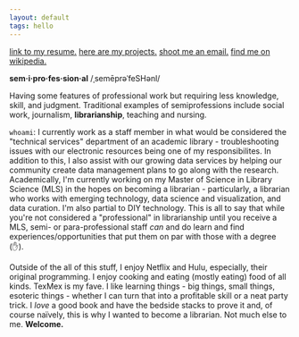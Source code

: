 ```yaml
---
layout: default
tags: hello
---
```

[link to my resume.](./resume.html)
[here are my projects.](./projects.html)
[shoot me an email.](mailto:ateauriri@gmail.com)
[find me on wikipedia.](https://en.wikipedia.org/wiki/User:Auriri)

**sem·i·pro·fes·sion·al**
/ˌsemēprəˈfeSHənl/

Having some features of professional work but requiring less knowledge, skill, and judgment. Traditional examples of semiprofessions include social work, journalism, **librarianship**, teaching and nursing.

`whoami`: I currently work as a staff member in what would be considered the "technical services" department of an academic library - troubleshooting issues with our electronic resources being one of my responsibilites. In addition to this, I also assist with our growing data services by helping our community create data management plans to go along with the research. Academically, I'm currently working on my Master of Science in Library Science (MLS) in the hopes on becoming a librarian - particularly, a librarian who works with emerging technology, data science and visualization, and data curation. I'm also partial to DIY technology. This is all to say that while you're not considered a "professional" in librarianship until you receive a MLS, semi- or para-professional staff *can* and do learn and find experiences/opportunities that put them on par with those with a degree (:raised_hand:).

Outside of the all of this stuff, I enjoy Netflix and Hulu, especially, their original programming. I enjoy cooking and eating (mostly eating) food of all kinds. TexMex is my fave. I like learning things - big things, small things, esoteric things - whether I can turn that into a profitable skill or a neat party trick. I *love* a good book and have the bedside stacks to prove it and, of course naïvely, this is why I wanted to become a librarian. Not much else to me. **Welcome.**
